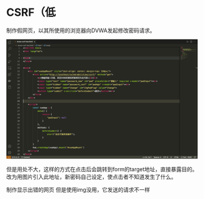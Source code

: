 # CSRF（低

制作假网页，以其所使用的浏览器向DVWA发起修改密码请求。

![1](../img/DC47611F-7985-4572-AE34-F8A718A2C56B.png)

但是用处不大，这样的方式在点击后会跳转到form的target地址，直接暴露目的。改为用图片引入此地址，新密码自己设定，使点击者不知道发生了什么。

制作显示出错的网页
但是使用img没用，它发送的请求不一样
